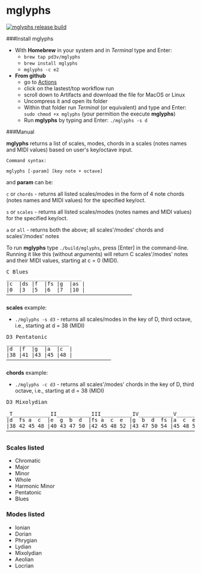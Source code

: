 # mglyphs

[![mglyphs release build](https://github.com/pd3v/mglyphs/actions/workflows/mglyphs_release_build.yml/badge.svg)](https://github.com/pd3v/mglyphs/actions/workflows/mglyphs_release_build.yml)

###Install mglyphs
- With **Homebrew** in your system and in *Terminal* type and Enter:
	- `brew tap pd3v/mglyphs`
	- `brew install mglyphs`
	- `mglyphs -c e2`
- **From github**
	- go to [Actions](https://github.com/pd3v/mglyphs/actions)
	- click on the lastest/top workflow run
	- scroll down to Artifacts and download the file for MacOS or Linux
	- Uncompress it and open its folder
	- Within that folder run *Terminal* (or equivalent) and type and Enter: `sudo chmod +x mglyphs` (your permition the execute **mglyphs**)
	- Run **mglyphs** by typing and Enter: `./mglyphs -s d` 

###Manual

**mglyphs** returns a list of scales, modes, chords in a scales (notes names and MIDI values) based on user's key/octave input.

	Command syntax:

	mglyphs [-param] [key note + octave] 

and **param** can be:

`c` or `chords` - returns all listed scales/modes in the form of 4 note chords (notes names and MIDI values) for the specified key/oct.

`s` or `scales` - returns all listed scales/modes (notes names and MIDI values) for the specified key/oct.

`a` or `all` -  returns both the above; all scales'/modes' chords and scales'/modes' notes

To run **mglyphs** type `./build/mglyphs`, press [Enter] in the command-line. Running it like this (without arguments) will return C scales'/modes' notes and their MIDI values, starting at c = 0 (MIDI).

<pre>
C Blues
________________________
|c  |ds |f  |fs |g  |as |
|0  |3  |5  |6  |7  |10 |
⎻⎻⎻⎻⎻⎻⎻⎻⎻⎻⎻⎻⎻⎻⎻⎻⎻⎻⎻⎻⎻⎻⎻⎻
</pre>

**scales** example:

- `./mglyphs -s d3` - returns all scales/modes in the key of D, third octave, i.e., starting at d = 38 (MIDI)

<pre>
D3 Pentatonic
____________________
|d  |f  |g  |a  |c  |
|38 |41 |43 |45 |48 |
⎻⎻⎻⎻⎻⎻⎻⎻⎻⎻⎻⎻⎻⎻⎻⎻⎻⎻⎻⎻
</pre>

**chords** example:

- `./mglyphs -c d3` - returns all scales'/modes' chords in the key of D, third octave, i.e., starting at d = 38 (MIDI)

<pre>
D3 Mixolydian

_T____________II___________III__________IV___________V____________VI___________VII_________
|d  fs a  c  |e  g  b  d  |fs a  c  e  |g  b  d  fs |a  c  e  g  |b  d  fs a  |c  e  g  b  |
|38 42 45 48 |40 43 47 50 |42 45 48 52 |43 47 50 54 |45 48 52 55 |47 50 54 57 |48 52 55 59 |
⎻⎻⎻⎻⎻⎻⎻⎻⎻⎻⎻⎻⎻⎻⎻⎻⎻⎻⎻⎻⎻⎻⎻⎻⎻⎻⎻⎻⎻⎻⎻⎻⎻⎻⎻⎻⎻⎻⎻⎻⎻⎻⎻⎻⎻⎻⎻⎻⎻⎻⎻⎻⎻⎻⎻⎻⎻⎻⎻⎻⎻⎻⎻⎻⎻⎻⎻⎻⎻⎻⎻⎻⎻⎻⎻⎻⎻⎻⎻⎻⎻⎻⎻⎻⎻⎻⎻⎻⎻⎻⎻
</pre>

### Scales listed
- Chromatic
- Major
- Minor	
- Whole
- Harmonic Minor
- Pentatonic
- Blues
	
### Modes listed	

- Ionian
- Dorian
- Phrygian
- Lydian 
- Mixolydian
- Aeolian
- Locrian


